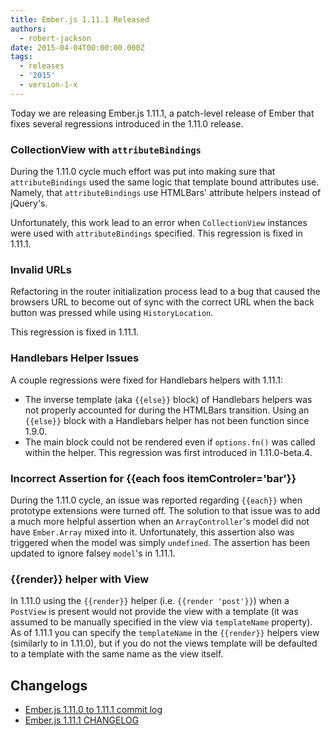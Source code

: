 ```yaml
---
title: Ember.js 1.11.1 Released
authors:
  - robert-jackson
date: 2015-04-04T00:00:00.000Z
tags:
  - releases
  - '2015'
  - version-1-x
---
```



Today we are releasing Ember.js 1.11.1, a patch-level release of Ember that
fixes several regressions introduced in the 1.11.0 release.

### CollectionView with `attributeBindings`

During the 1.11.0 cycle much effort was put into making sure that `attributeBindings` used
the same logic that template bound attributes use.  Namely, that `attributeBindings` use
HTMLBars' attribute helpers instead of jQuery's.

Unfortunately, this work lead to an error when `CollectionView` instances were used with
`attributeBindings` specified.  This regression is fixed in 1.11.1.

<!-- alex ignore invalid -->
### Invalid URLs

Refactoring in the router initialization process lead to a bug that caused the browsers URL
to become out of sync with the correct URL when the back button was pressed while using
`HistoryLocation`.

This regression is fixed in 1.11.1.

### Handlebars Helper Issues

A couple regressions were fixed for Handlebars helpers with 1.11.1:

- The inverse template (aka `{{else}}` block) of Handlebars helpers was not properly accounted
  for during the HTMLBars transition. Using an `{{else}}` block with a Handlebars helper has
  not been function since 1.9.0.
- The main block could not be rendered even if `options.fn()` was called within the helper. This
regression was first introduced in 1.11.0-beta.4.

### Incorrect Assertion for {{each foos itemControler='bar'}}

During the 1.11.0 cycle, an issue was reported regarding `{{each}}` when prototype extensions were turned off.
The solution to that issue was to add a much more helpful assertion when an `ArrayController`'s model
did not have `Ember.Array` mixed into it. Unfortunately, this assertion also was triggered when the
model was simply `undefined`. The assertion has been updated to ignore falsey `model`'s in 1.11.1.


### {{render}} helper with View

In 1.11.0 using the `{{render}}` helper (i.e. `{{render 'post'}}`) when a `PostView` is present would not
provide the view with a template (it was assumed to be manually specified in the view via `templateName`
property). As of 1.11.1 you can specify the `templateName` in the `{{render}}` helpers view (similarly to in 1.11.0),
but if you do not the views template will be defaulted to a template with the same name as the view itself.

## Changelogs

- [Ember.js 1.11.0 to 1.11.1 commit log](https://github.com/emberjs/ember.js/compare/v1.11.0...v1.11.1)
- [Ember.js 1.11.1 CHANGELOG](https://github.com/emberjs/ember.js/releases/tag/v1.11.1)
